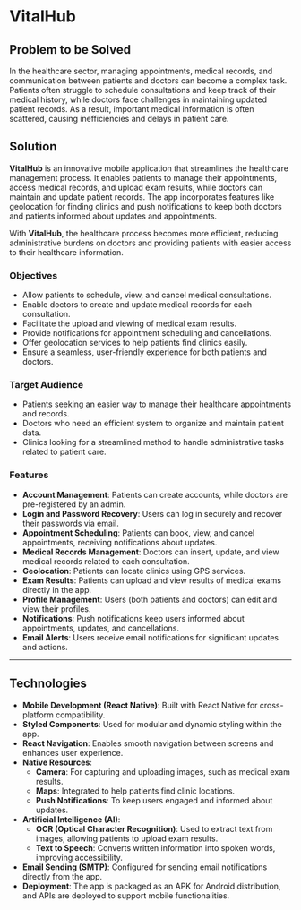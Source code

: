 # VitalHub

## Problem to be Solved

In the healthcare sector, managing appointments, medical records, and communication between patients and doctors can become a complex task. Patients often struggle to schedule consultations and keep track of their medical history, while doctors face challenges in maintaining updated patient records. As a result, important medical information is often scattered, causing inefficiencies and delays in patient care.

## Solution

**VitalHub** is an innovative mobile application that streamlines the healthcare management process. It enables patients to manage their appointments, access medical records, and upload exam results, while doctors can maintain and update patient records. The app incorporates features like geolocation for finding clinics and push notifications to keep both doctors and patients informed about updates and appointments.

With **VitalHub**, the healthcare process becomes more efficient, reducing administrative burdens on doctors and providing patients with easier access to their healthcare information.

### Objectives

- Allow patients to schedule, view, and cancel medical consultations.
- Enable doctors to create and update medical records for each consultation.
- Facilitate the upload and viewing of medical exam results.
- Provide notifications for appointment scheduling and cancellations.
- Offer geolocation services to help patients find clinics easily.
- Ensure a seamless, user-friendly experience for both patients and doctors.

### Target Audience

- Patients seeking an easier way to manage their healthcare appointments and records.
- Doctors who need an efficient system to organize and maintain patient data.
- Clinics looking for a streamlined method to handle administrative tasks related to patient care.

### Features

- **Account Management**: Patients can create accounts, while doctors are pre-registered by an admin.
- **Login and Password Recovery**: Users can log in securely and recover their passwords via email.
- **Appointment Scheduling**: Patients can book, view, and cancel appointments, receiving notifications about updates.
- **Medical Records Management**: Doctors can insert, update, and view medical records related to each consultation.
- **Geolocation**: Patients can locate clinics using GPS services.
- **Exam Results**: Patients can upload and view results of medical exams directly in the app.
- **Profile Management**: Users (both patients and doctors) can edit and view their profiles.
- **Notifications**: Push notifications keep users informed about appointments, updates, and cancellations.
- **Email Alerts**: Users receive email notifications for significant updates and actions.

---

## Technologies 

- **Mobile Development (React Native)**: Built with React Native for cross-platform compatibility.
- **Styled Components**: Used for modular and dynamic styling within the app.
- **React Navigation**: Enables smooth navigation between screens and enhances user experience.
- **Native Resources**:
  - **Camera**: For capturing and uploading images, such as medical exam results.
  - **Maps**: Integrated to help patients find clinic locations.
  - **Push Notifications**: To keep users engaged and informed about updates.
- **Artificial Intelligence (AI)**:
  - **OCR (Optical Character Recognition)**: Used to extract text from images, allowing patients to upload exam results.
  - **Text to Speech**: Converts written information into spoken words, improving accessibility.
- **Email Sending (SMTP)**: Configured for sending email notifications directly from the app.
- **Deployment**: The app is packaged as an APK for Android distribution, and APIs are deployed to support mobile functionalities.

